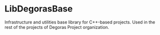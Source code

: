 # LibDegorasBase
Infrastructure and utilities base library for C++-based projects. Used in the rest of the projects of Degoras Project organization.
